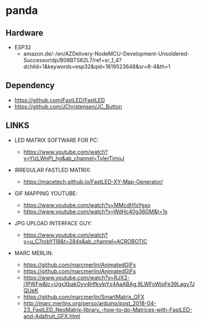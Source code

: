 # panda

## Hardware
- ESP32
  - amazon.de/-/en/AZDelivery-NodeMCU-Development-Unsoldered-Successor/dp/B08BTS62L7/ref=sr_1_4?dchild=1&keywords=esp32&qid=1619523648&sr=8-4&th=1

## Dependency
- https://github.com/FastLED/FastLED
- https://github.com/JChristensen/JC_Button

## LINKS

- LED MATRIX SOFTWARE FOR PC:
  - https://www.youtube.com/watch?v=YjzLWnPI_hg&ab_channel=TylerTimoJ

- IRREGULAR FASTLED MATRIX: 
  - https://macetech.github.io/FastLED-XY-Map-Generator/

- GIF MAPPING YOUTUBE:
  - https://www.youtube.com/watch?v=MMcdH1sYgxo
  - https://www.youtube.com/watch?v=WdHc40g36GM&t=1s

- JPG UPLOAD INTERFACE GUY:
  - https://www.youtube.com/watch?v=u_C7robY118&t=284s&ab_channel=ACROBOTIC

- MARC MERLIN:
  - https://github.com/marcmerlin/AnimatedGIFs
  - https://github.com/marcmerlin/AnimatedGIFs
  - https://www.youtube.com/watch?v=RJX2-j1PWFw&lc=UgxXbakOyv4HfkvlpYx4AaABAg.9LWFoWjoFe39Lagy7JQUeK
  - https://github.com/marcmerlin/SmartMatrix_GFX
  - http://marc.merlins.org/perso/arduino/post_2018-04-23_FastLED_NeoMatrix-library_-how-to-do-Matrices-with-FastLED-and-Adafruit_GFX.html

